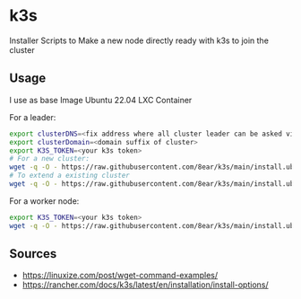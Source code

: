 # k3s
Installer Scripts to Make a new node directly ready with k3s to join the cluster

## Usage
I use as base Image Ubuntu 22.04 LXC Container

For a leader: 
```bash
export clusterDNS=<fix address where all cluster leader can be asked via DNS round robin or any else LB>
export clusterDomain=<domain suffix of cluster>
export K3S_TOKEN=<your k3s token>
# For a new cluster:
wget -q -O - https://raw.githubusercontent.com/8ear/k3s/main/install.ubuntu.sh | LEADER= K3S_CLUSTER_INIT= clusterDNS=$clusterDNS clusterDomain=$clusterDomain K3S_TOKEN=$K3S_TOKEN sh -
# To extend a existing cluster
wget -q -O - https://raw.githubusercontent.com/8ear/k3s/main/install.ubuntu.sh | LEADER= clusterDNS=$clusterDNS K3S_TOKEN=$K3S_TOKEN sh -

```

For a worker node:

```bash
export K3S_TOKEN=<your k3s token>
wget -q -O - https://raw.githubusercontent.com/8ear/k3s/main/install.ubuntu.sh | clusterDNS=$clusterDNS K3S_TOKEN=$K3S_TOKEN sh -
```

## Sources
- https://linuxize.com/post/wget-command-examples/
- https://rancher.com/docs/k3s/latest/en/installation/install-options/
